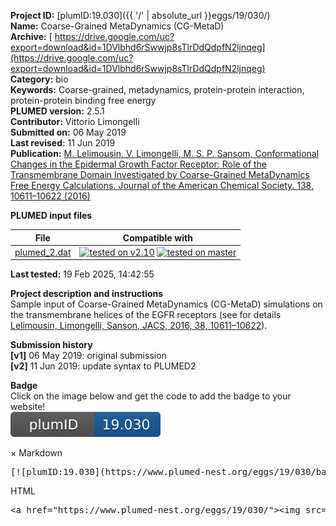 **Project ID:** [plumID:19.030]({{ '/' | absolute_url }}eggs/19/030/)  
**Name:**  Coarse-Grained MetaDynamics (CG-MetaD)  
**Archive:** [ https://drive.google.com/uc?export=download&id=1DVlbhd6rSwwjp8sTlrDdQdpfN2ljnqeg](https://drive.google.com/uc?export=download&id=1DVlbhd6rSwwjp8sTlrDdQdpfN2ljnqeg)  
**Category:**  bio  
**Keywords:**  Coarse-grained, metadynamics, protein-protein interaction, protein-protein binding free energy  
**PLUMED version:**  2.5.1  
**Contributor:**  Vittorio Limongelli  
**Submitted on:** 06 May 2019  
**Last revised:** 11 Jun 2019  
**Publication:** [M. Lelimousin, V. Limongelli, M. S. P. Sansom, Conformational Changes in the Epidermal Growth Factor Receptor: Role of the Transmembrane Domain Investigated by Coarse-Grained MetaDynamics Free Energy Calculations. Journal of the American Chemical Society. 138, 10611–10622 (2016)](http://dx.doi.org/10.1021/jacs.6b05602)  
  
**PLUMED input files**  
  
| File     | Compatible with |  
|:--------:|:--------:|  
| [plumed_2.dat](./data/plumed_2.dat.md) |  [![tested on v2.10](https://img.shields.io/badge/v2.10-passing-green.svg)](data/plumed_2.dat.plumed.stderr) [![tested on master](https://img.shields.io/badge/master-passing-green.svg)](data/plumed_2.dat.plumed_master.stderr) |  
  
**Last tested:**  19 Feb 2025, 14:42:55
  
**Project description and instructions**  
Sample input of Coarse-Grained MetaDynamics (CG-MetaD) simulations on the transmembrane helices of the EGFR receptors (see for details [Lelimousin, Limongelli, Sanson, JACS, 2016, 38, 10611–10622](https://pubs.acs.org/doi/10.1021/jacs.6b05602)).

  
**Submission history**  
**[v1]** 06 May 2019: original submission  
**[v2]** 11 Jun 2019: update syntax to PLUMED2  
  
**Badge**  
Click on the image below and get the code to add the badge to your website!  
<img src="./badge.svg" alt="plumeDnest:19.030" id="myBtn" class="badge">
<div id="myModal" class="modal">
  <div class="modal-content">
    <span class="close">&times;</span>
    Markdown<pre>[![plumID:19.030](https://www.plumed-nest.org/eggs/19/030/badge.svg)](https://www.plumed-nest.org/eggs/19/030/)</pre>
    HTML<pre>&lt;a href="https://www.plumed-nest.org/eggs/19/030/"&gt;&lt;img src="https://www.plumed-nest.org/eggs/19/030/badge.svg" alt="plumID:19.030"&gt;&lt;/a&gt;</pre>
  </div>
</div>
